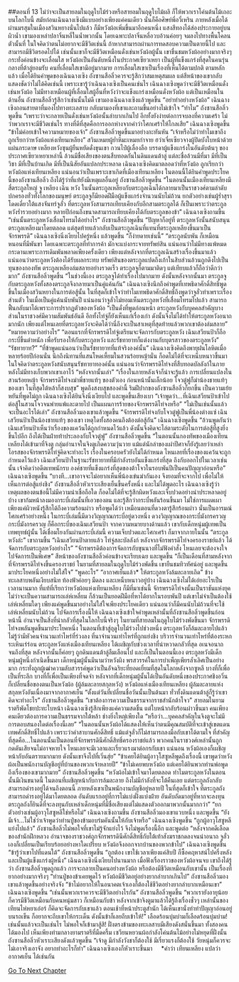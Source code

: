 ##ตอนที่ 13 ไม่ว่าจะเป็นสายลมในฤดูใบไม้ร่วงหรือสายลมในฤดูใบไม้ผลิ ก็ให้พวกเราโค่นต้นไม้เถอะ
บนโลกใบนี้ สมัยก่อนเฉินฉางเซิงมีแบบอย่างเพียงแค่คนเดียว นั่นก็คือศิษย์พี่อวี๋เหริน ภายหลังเมื่อได้ผ่านมรสุมในเมืองสวินหยางนั่นไปแล้ว ก็มีหวังผ้อเพิ่มขึ้นมาอีกคนหนึ่ง แสงสีทองได้ส่องประกายอยู่บนผิวน้ำ เขามองเหล่าปลาจิ่นหลี่ในน้ำพวกนั้น โดยเฉพาะปลาจิ่นหลี่อวบอ้วนค่อยๆ จมลงไปทางพื้นโคลนตัวนั้นที่ ในใจคิดว่าตนไม่อยากจะมีชีวิตเช่นนี้ ถ้าหากสามารถผ่านการทดสอบความเป็นตายนี้ไป และสามารถมีชีวิตรอดไปได้ เช่นนั้นเขาก็จะมีชีวิตเหมือนดั่งเช่นหวังผ้อผู้นั้น
เขาชื่นชมหวังผ้ออย่างมากจริงๆ กระทั่งค่อนข้างจะเลื่อมใส หวังผ้อเป็นอันดับหนึ่งในประกาศเซียวเหยา เป็นผู้ที่แข็งแกร่งที่สุดในคนรุ่นกลางที่ต้าลู่ยอมรับ คนที่เลื่อมใสเขามีอยู่มากมาย การเลื่อมใสเขาเป็นเรื่องที่เห็นได้ตามปกติ ตามหลักแล้ว เมื่อได้ยินคำพูดของเฉินฉางเซิง ถังซานสือลิ่วควรจะรู้สึกว่าสมเหตุสมผล แต่สีหน้าของเขากลับแสดงชัดว่าไม่ได้คิดเช่นนี้ เพราะเขารู้ว่าเฉินฉางเซิงเป็นคนเช่นไร เฉินฉางเซิงพูดว่าจะมีชีวิตเหมือนดั่งเช่นหวังผ้อ ไม่มีทางเหมือนผู้ที่เลื่อมใสผู้อื่นที่หวังว่าจะแข็งแกร่งเหมือนดั่งหวังผ้อ แต่เป็นเหมือนในด้านอื่น
ถังซานสือลิ่วรู้สึกว่าเช่นนั้นไม่ดี เขามองเฉินฉางเซิงแล้วพูดขึ้น “อย่าทำอย่างหวังผ้อ”
เฉินฉางเซิงถอนสายตาที่มองไปทางทะเลสาบ กลับมามองที่เขาและถามขึ้นอย่างไม่เข้าใจ “ทำไม”
ถังซานสือลิ่วพูดขึ้น “เพราะว่าจะกลายเป็นดั่งเช่นหวังผ้อนั้นลำบากเกินไป อีกทั้งยังง่ายต่อการจบลงที่ความเศร้า ไม่ว่าพวกเราจะมีชีวิตเช่นไร ทางที่ดีที่สุดคือการออกห่างจากคำว่าโศกเศร้าให้ไกลเสีย”
เฉินฉางเซิงพูดขึ้น “ข้าไม่ค่อยเข้าใจความหมายของเจ้า”
ถังซานสือลิ่วพูดขึ้นมาอย่างกะทันหัน “เจ้าหรือไม่ว่าทำไมเขาถึงถูกเรียกว่าหวังผ้อแห่งเทียนเหลียง”
สวินเหมยผู้ย่ำหิมะเหมยกำจาย ฮว่าเจี่ยเซียวจางผู้ปิดบังใบหน้าด้วยแผ่นกระดาษ เหลียงหวังซุนผู้ยืนหยัดดั่งขุนเขา กวนไป๋ผู้เลื่องลือ บรรดาผู้แข็งแกร่งในอันดับต้นๆ ของประกาศเซียวเหยาเหล่านี้ ล้วนมีชื่อเสียงของตนสืบทอดกันในดินแดนต้าลู่ แต่ละชื่อล้วนมีที่มา มีที่เป็นวิชา มีที่เป็นบ้านเกิด มีที่เป็นนิสัยอันแปลกประหลาด เฉินฉางเซิงคิดมาตลอดว่าที่หวังผ้อ ถูกเรียกว่าหวังผ้อแห่งเทียนเหลียง แน่นอนว่าเป็นเพราะเขาเกิดที่เมืองเทียนเหลียง ในตอนนี้ได้ยินคำพูดประโยคนี้ของถังซานสือลิ่ว ถึงได้รู้ว่าที่แท้ยังมีเหตุผลอื่นอยู่
ถังซานสือลิ่วพูดขึ้น “ในตอนนั้นเมืองเทียนเหลียงมีสี่ตระกูลใหญ่ จู เหลียง เฉิน หวัง ในนั้นตระกูลเหลียงกับตระกูลเฉินได้กลายมาเป็นราชวงศ์ตามลำดับ ปกครองทั่วทั้งโลกของมนุษย์ ตระกูลจูก็มียอดฝีมือผู้แข็งแกร่งจำนวนนับไม่ถ้วน ยกตัวอย่างเช่นผู้ร่ำสุราโดดเดี่ยวใต้แสงจันทร์จูลั่ว ที่ตระกูลหวังสามารถเทียบเคียงกับอีกสามตระกูลได้ ก็เป็นเพราะว่าตระกูลหวังร่ำรวยอย่างมาก หลายปีก่อนถึงขนาดสามารถเทียบเคียงได้กับตระกูลของข้า”
เฉินฉางเซิงถามขึ้น “เช่นนั้นตระกูลหวังเสื่อมโทรมได้อย่างไร”
ถังซานสือลิ่วพูดขึ้น “ปัญหาก็อยู่ที่ ตระกูลหวังนั้นสนับสนุนตระกูลเหลียงมาโดยตลอด แต่สุดท้ายแล้วกลับเป็นตระกูลเฉินที่แทนที่ตระกูลเหลียงขึ้นมาเป็นจักรพรรดิ”
เฉินฉางเซิงนิ่งเงียบไปครู่หนึ่ง แล้วพูดขึ้น “ก็ง่ายดายเช่นนี้”
“ตระกูลนับพัน ก็เหมือนหนอนที่มีพันขา โดยเฉพาะตระกูลที่ทำการค้า มักจะแบ่งกระจายทรัพย์สิน แน่นอนว่าไม่มีทางแพ้หมดกระดานเพราะการเดิมพันพลาดเพียงครั้งเดียว เพียงแต่หลังจากที่ตระกูลเฉินสร้างเรื่องขึ้นมาแล้ว แน่นอนว่าตระกูลหวังต้องได้รับผลกระทบ ทรัพย์สินของตระกูลแปดถึงเก้าในสิบส่วนล้วนถูกดึงไปเป็นทุนของกองทัพ ตระกูลเหลียงล่มสลายอย่างรวดเร็ว ตระกูลจูก็ตามมาติดๆ แต่เทียบแล้วก็ถือว่าดีกว่ามาก” ถังซานสือลิ่วพูดขึ้น “ในช่วงนี้เอง ตระกูลจูได้ทำเรื่องไปมากมาย ดังนั้นหลังจากนั้นมา ตระกูลจูกับตระกูลหวังทั้งสองตระกูลจึงกลายมาเป็นคู่แค้นกัน”
เฉินฉางเซิงนึกถึงคำพูดที่เทพธิดาศักดิ์สิทธิ์พูดขึ้นในเมืองสวินหยางในการต่อสู้นั้น ในที่สุดก็เข้าใจว่าทำไมเทพธิดาศักดิ์สิทธิ์ถึงพูดว่าจูลั่วทำเพราะเรื่องส่วนตัว
ในเมื่อเป็นคู่แค้นนับพันปี แน่นอนว่าจูลั่วไม่ยอมเห็นตระกูลหวังที่เสื่อมโทรมไปแล้ว สามารถฟื้นกลับมาได้เพราะการปรากฏตัวของหวังผ้อ
“เป็นดั่งที่พูดก่อนหน้า ตระกูลหวังกับบุคคลสำคัญบางส่วนในราชวงศ์มีความสัมพันธ์อันดี อีกทั้งไท่จู่ก็ยังเห็นแก่เรื่องเก่า ดังนั้นจึงไม่ได้ทำให้ตระกูลหวังอนาถมากนัก เพียงแต่ไหนเลยที่ตระกูลหวังจะคิดได้ว่านี่ถึงจะเป็นสาเหตุที่สุดท้ายแล้วพวกเขาต้องล่มสลาย”
“หมายความว่าอย่างไร”
“ตอนแรกที่จักรพรรดิไท่จู่เตรียมจะจัดการกับตระกูลหวัง เฉินเสวียนป้าก็ถือกระบี่ขึ้นตำหนัก เพื่อรับรองให้กับตระกูลหวัง และรัชทายาทก็แต่งงานกับบุตรสาวของตระกูลหวัง”
“รัชทายาท?”
“ที่ข้าพูดแน่นอนว่าเป็นรัชทายาทที่แท้จริงองค์นั้น”
เฉินฉางเซิงคิดถึงพายุฝนโลหิตเมื่อหลายร้อยปีก่อนนั่น นึกถึงนิทานที่แสนโหดเหี้ยมในสวนร้อยหญ้านั่น ก็อดไม่ได้ที่จะเหน็บหนาวขึ้นมา ในใจคิดว่าตระกูลหวังสนับสนุนรัชทายาทองค์นั้น แน่นอนว่าจักรพรรดิไท่จงที่สืบทอดบัลลังก์ในภายหลังไม่มีทางเก็บพวกเขาเอาไว้
“หลังจากนั้นเล่า”
“เรื่องในภายหลังเจ้าก็น่าจะรู้แล้ว การเปลี่ยนแปลงในสวนร้อยหญ้า จักรพรรดิไท่จงฆ่าพี่ชายแท้ๆ ของตัวเอง ก่อนหน้านั้นเล็กน้อย โจวตู๋ฟูก็ฆ่าน้องชายแท้ๆ ของเขา ในที่สุดใต้หล้าก็สงบสุข”
พูดถึงสงบสุขสองคำนี้ ริมฝีปากของถังซานสือลิ่วก็ยกขึ้น เป็นความเย้ยหยันที่พูดไม่ถูก
เฉินฉางเซิงได้ยินจึงนิ่งเงียบไป และพูดขึ้นเสียงเบา “เจ้าพูดว่า...ที่เฉินเสวียนป้าเข้าไปต่อสู้ในสวนโจวจนพ่ายแพ้และตายไป เป็นแผนการร้ายของจักรพรรดิไท่จงหรือ”
“ไม่เป็นเช่นนั้นแล้วจะเป็นอะไรได้เล่า” ถังซานสือลิ่วมองเขาแล้วพูดขึ้น “จักรพรรดิไท่จงกับโจวตู๋ฟูเป็นพี่น้องต่างแซ่ เฉินเสวียนป้าเป็นน้องชายแท้ๆ ของเขา เหตุใดทั้งสองคนถึงต้องต่อสู้กัน”
เฉินฉางเซิงพูดขึ้น “ล้วนพูดกันว่าเฉินเสวียนป้าเห็นว่าเรื่องของแคว้นได้ถูกกำหนดไว้แล้ว ดังนั้นจึงคิดจะไล่ตามระดับในการต่อสู้ที่สูงยิ่งขึ้นไปอีก ถึงได้เป็นฝ่ายท้าประลองกับโจวตู๋ฟู”
ถังซานสือลิ่วพูดขึ้น “ในตอนนั้นกองทัพของเมืองเทียนเหลียงได้เข้ามาที่จิงตู กลุ่มอำนาจในจิงตูเกิดความวุ่นวาย แม้แต่นักล่าของเผ่าปีศาจก็ยังรู้เลยว่าเหล่าโอรสของจักรพรรดิไท่จู่คิดจะทำอะไร เรื่องในครอบครัวยังไม่ได้กำหนด ไหนเลยที่เรื่องของแคว้นจะถูกกำหนดไว้แล้ว เฉินเสวียนป้าในฐานะรัชทายาทที่มีกำลังรบอันแข็งแกร่งที่สุด ถึงกับออกไปในเวลาเช่นนั้น เจ้าคิดว่าอดีตเทพนักรบ องค์ชายที่แข็งแกร่งที่สุดของต้าโจวในรอบพันปีเป็นคนปัญญาอ่อนหรือ”
เฉินฉางเซิงพูดขึ้น “บางที...เขาอาจจะไม่อยากเห็นพี่น้องเข่นฆ่ากันเอง จึงยอมที่จะจากไป เพื่อไม่ให้เห็นการต่อสู้แย่งชิง”
ถังซานสือลิ่วหัวเราะเสียงเย็นขึ้นครั้งหนึ่ง และไม่ได้พูดอะไร
เฉินฉางเซิงรู้ว่าเหตุผลของตนข้อนี้ไม่มีความน่าเชื่อถือใด ก็อดไม่ได้ที่จะรู้สึกผิดหวังและเจ็บปวดอย่างน่าประหลาดอยู่บ้าง
เขาก้มหน้าลงมองกระบี่เล่มนั้นที่เอวของตน และรู้สึกว่ากระบี่พลันร้อนขึ้นมา
ไม่ใช่การแผดเผา เพียงแค่ผิวหนังรู้สึกได้ถึงความร้อนผ่าว หรือพูดได้ว่า เหมือนตอนที่ดวงตารู้สึกร้อนผ่าว
นั่นเป็นอารมณ์โศกเศร้าอย่างหนึ่ง
ในกระบี่เล่มนี้มีดวงวิญญาณกระบี่อยู่ดวงหนึ่ง ดวงวิญญาณของกระบี่มังกรครวญ
กระบี่มังกรครวญ ก็คือกระบี่ของเฉินเสวียนป้า
จากความหมายบางด้านแล้ว เขากับเด็กหนุ่มผู้เทพเป็นเทพยุทธ์ผู้นั้น ได้เชื่อมโยงกันผ่านกระบี่เล่มนี้
ความเจ็บปวดและโศกเศร้า ก็มาจากภายในนั้น
“ตระกูลหวังล่ะ” เขาถามขึ้น “เฉินเสวียนป้าตายแล้ว ไท่จู่สละบัลลังก์ หลังจากจักรพรรดิไท่จงครองราชย์แล้ว ได้จัดการกับตระกูลหวังอย่างไร”
“จักรพรรดิต้องการจัดการกับขุนนางที่ไม่ฟังคำสั่ง ไหนเลยจะต้องจงใจไปจัดการเป็นพิเศษ”
สีหน้าของถังซานสือลิ่วค่อนข้างจะเรียบเฉย และพูดขึ้น “ก็เป็นเดือนที่สามหลังจากที่จักรพรรดิไท่จงขึ้นครองราชย์ ในยามที่สายลมในฤดูใบไม้ร่วงพัดขึ้น เขายืนชมทิวทัศน์อยู่ และพูดขึ้นมาประโยคหนึ่งอย่างไม่ใส่ใจ”
“พูดอะไร”
“อากาศเย็นแล้ว* ให้ตระกูลหวังล้มละลายเถิด”
ข้างทะเลสาบพลันเงียบสนิท ท้องฟ้าค่อยๆ มืดลง และเหน็บหนาวอยู่บ้าง
เฉินฉางเซิงไม่ได้เอ่ยอะไรเป็นเวลานานมาก
ที่แท้ที่เรียกว่าหวังผ้อแห่งเทียนเหลียง ก็มีที่มาเช่นนี้
จักรพรรดิไท่จงนั้นเป็นราชันแห่งยุค ไม่ว่าจะเป็นความสามารถเล่ห์เหลี่ยม ก็ล้วนเป็นยอดฝีมือที่หาได้ยากในรอบพันปี แต่เขาไม่จำเป็นต้องใช้เล่ห์เหลี่ยมใดๆ เพียงแค่พูดขึ้นมาอย่างไม่ใส่ใจเพียงประโยคเดียว แน่นอนว่าก็มีคนนับไม่ถ้วนที่จะใช้เล่ห์เหลี่ยมนับไม่ถ้วน ไปจัดการเรื่องนี้ให้
เฉินฉางเซิงเข้าใจคำพูดเหล่านั้นที่ถังซานสือลิ่วพูดขึ้นก่อนหน้านี้ อำนาจเป็นสิ่งที่น่ากลัวที่สุดในโลกใบนี้จริงๆ
ในยามที่สายลมในฤดูใบไม้ร่วงพัดขึ้นมา จักรพรรดิไท่จงพลันพูดขึ้นมาประโยคหนึ่ง ในตอนที่เข้าสู่ฤดูใบไม้ร่วงไปช่วงหนึ่ง ตระกูลหวังก็ล้มละลายไปแล้ว
ไม่รู้ว่ามีหัวคนจำนวนเท่าไหร่ที่ร่วงลง ที่นาจำนวนเท่าไหร่ที่ถูกแย่งชิง บริวารจำนวนเท่าไหร่ที่ต้องระหกระเหินเร่ร่อน
ตระกูลหวังแห่งเมืองเทียนเหลียง ได้เผชิญกับช่วงเวลาที่น่าหวาดกลัวที่สุด อเนจอนาถจนถึงที่สุด หลังจากนั้นก็ค่อยๆ ถูกดินแดนต้าลู่ลืมเลือนไป
และก็เป็นในตอนนี้เอง ตระกูลหวังมีเด็กหนุ่มผู้หนึ่งกำเนิดขึ้นมา
เด็กหนุ่มผู้นั้นมีนามว่าหวังผิง พรสวรรค์ในการบำเพ็ญเพียรล้ำเลิศเป็นอย่างมาก กระทั่งถูกผู้เฒ่าความลับสวรรค์พูดว่าเป็นอัจฉริยะที่ยอดเยี่ยมที่สุดในโลกหลังจากซูหลี บางที่ก็เพื่อเป็นที่ระลึก บางที่ก็เพื่อเป็นเพียงที่จดจำ
หลังจากที่เด็กหนุ่มผู้นั้นได้เป็นอันดับหนึ่งของประกาศชิงอวิ๋น ก็เปลี่ยนชื่อของตนเป็นหวังผ้อ (ผู้ล้มละลายสกุลหวัง)
หวังผ้อแห่งเมืองเทียนเหลียง
ผู้ล้มละลายแห่งสกุลหวังอันเนื่องมาจากอากาศเย็น
“ตั้งแต่วันที่เปลี่ยนชื่อวันนั้นเป็นต้นมา ทั่วทั้งดินแดนต้าลู่ก็รู้ว่าเขาคิดจะทำอะไร”
ถังซานสือลิ่วพูดขึ้น “เขาต้องการความเป็นธรรมจากราชสำนักต้าโจว”
สายลมในยามราตรีพัดโชยปะทะใบหน้า เฉินฉางเซิงรู้สึกเพียงแค่ความสดชื่น แต่ใบหน้ากลับร้อนผ่าวขึ้นมา
คนเพียงคนเดียวต้องการความเป็นธรรมจากใต้หล้า ช่างยิ่งใหญ่เพียงใด
“หรือว่า...บุคคลสำคัญในจิงตูจะไม่มีการตอบสนองใดต่อเรื่องนี้เลย”
“ในตอนนั้นหวังผ้อได้แสดงให้เห็นว่าตนมีคุณสมบัติที่จะเข้าสู่เขตแดนเทพศักดิ์สิทธิ์ไปแล้ว เพราะว่าคำสาบานศักดิ์สิทธิ์ แม้แต่จูลั่วก็ไม่สามารถลงมือกับเขาได้ตามใจ ที่สำคัญที่สุดคือ...ในตอนนั้นเป็นตอนที่จักรพรรดินีศักดิ์สิทธิ์ครองราชย์แล้ว พวกคนในราชวงศ์เหล่านั้นถูกกดดันเสียจนไม่อาจหายใจ ไหนเลยจะมีเวลาและเรี่ยวแรงมาต่อกรกับเขา แน่นอน หวังผ้อเองก็เผชิญหน้ากับอันตรายมากมาย ดังนั้นเขาจึงไปที่เวิ่นสุ่ย”
“ข้าเคยได้ยินผู้อาวุโสซูหลีพูดถึงเรื่องนี้ เขาพูดว่าหวังผ้อเป็นพนักงานบัญชีอยู่ที่บ้านของพวกเจ้าหลายปี”
“ข้าไม่เคยพบหวังผ้อ แต่เคยได้ยินพวกท่านพ่อพูดถึงเรื่องของเขามากมาย”
ถังซานสือลิ่วพูดขึ้น “หวังผ้อไม่เข้าใจมาโดยตลอด ทำไมตระกูลหวังในตอนนั้นมีเงินขนาดนี้ ในตอนที่เผชิญหน้ากับการล้มละลาย ถึงไม่มีกำลังที่จะโต้คืนเลย แต่ตระกูลถังกลับสามารถดำรงอยู่ได้จนถึงตอนนี้ ภายหลังเขาเป็นพนักงานบัญชีอยู่หลายปี ในที่สุดก็เข้าใจ ที่ตระกูลถังสามารถดำรงอยู่ได้มาโดยตลอด อันดับแรกอยู่ที่การไม่แบ่งฝั่งแบ่งฝ่าย อันดับถัดมาอยู่ที่หากจะลงทุน ตระกูลถังก็ยินดีที่จะลงทุนกับเหล่าเด็กหนุ่มที่มีชื่อเสียงแต่ไม่แสดงตัวออกมาพวกนั้นมากกว่า”
“ยกตัวอย่างเช่นผู้อาวุโสซูหลีใช่หรือไม่” เฉินฉางเซิงถามขึ้น
ถังซานสือลิ่วมองเขาแวบหนึ่ง และพูดขึ้น “ยังมีเจ้า...ไม่ใช่ว่าเจ้าพูดว่าท่านปู่ของข้ามอบร่มคันนั้นให้กับเจ้าหรือ”
เฉินฉางเซิงพูดขึ้น “ถูกผู้อาวุโสซูหลีแย่งไปแล้ว”
ถังซานสือลิ่วไม่พอใจที่เขาไม่รู้จักแย่งไว้ จึงไม่พูดเรื่องนี้อีก และพูดต่อ “หลังจากคดีเลือดของสำนักฝึกหลวง อำนาจของราชวงศ์ถูกจักรพรรดินีศักดิ์สิทธิ์กับใต้เท้าสังฆราชกดลงจนน่าอนาถ จูลั่วเองก็เปลี่ยนเป็นเรียบร้อยอย่างหาใดเปรียบ หวังผ้อจึงออกจากบ้านของพวกข้าไป”
เฉินฉางเซิงพูดขึ้น “ข้ารู้ว่าเขาไปที่แดนใต้”
ถังซานสือลิ่วพูดขึ้น “ถูกต้อง เขาใช้เวลาเพียงแค่สิบปี ก็ซื้อคฤหาสน์ไปครึ่งหลัง และเป็นผู้แข็งแกร่งผู้หนึ่ง”
เฉินฉางเซิงนิ่งเงียบไปนานมาก
เมื่อฟังเรื่องราวของหวังผ้อจนจบ เขาถึงได้รู้ว่า ถังซานสือลิ่วพูดถูกแล้ว
การจะกลายเป็นคนอย่างหวังผ้อ หรือต้องมีชีวิตเหมือนกับเขานั้น เป็นเรื่องที่ยากอย่างมากจริงๆ
“ท่านปู่ของข้าเคยพูดไว้ หวังผ้อมีชีวิตอยู่อย่างยากลำบากเกินไป”
ถังซานสือลิ่วมองเขาแล้วพูดขึ้นอย่างจริงจัง “ข้าไม่อยากให้ในอนาคตเจ้าเองก็ต้องใช้ชีวิตอย่างยากลำบากเหมือนเขา”
เฉินฉางเซิงพูดขึ้น “เช่นนั้นพวกเราควรจะมีชีวิตอย่างไรกัน”
ถังซานสือลิ่วพูดขึ้น “พวกเรายังอายุน้อย ก็ควรมีชีวิตเหมือนกับคนหนุ่มสาว ก็เหมือนกับข้า หลังจากเข้าจิงตูมาแล้วได้รู้ถึงเรื่องชั่วๆ เหล่านั้นของเทียนไห่หยาเอ๋อร์ ก็คิดจะจัดการกับเขาแล้ว ตอนเช้าที่หน้าประตูสำนัก ได้เห็นเขานั่งทำท่าปัญญาอ่อนอยู่บนรถเข็น ก็อยากจะถีบเขาให้กระเด็น ดังนั้นข้าก็เลยถีบเข้าให้!”
เลือดร้อนบุ่มบ่ามก็เลือดร้อนบุ่มบ่าม! เช่นนั้นแล้วจะเป็นเช่นไร ไม่พอใจก็เข้ามาสู้สิ!
ฝั่งตรงข้ามของทะเลสาบมีเสียงดังสนั่นขึ้นมา
ทั้งสองคนได้มองไป เห็นเพียงท่ามกลางยามราตรีที่มืดครึ้ม เซวียนหยวนผ้อกำลังโค่นต้นไม้อย่างไม่หยุดที่ฝั่งนั้น
ถังซานสือลิ่วหัวเราะเสียงดังแล้วพูดขึ้น “เจ้าดู มีกำลังวังชาก็ต้องใช้ มีเรี่ยวแรงก็ต้องใช้ วัยหนุ่มก็ควรจะไม่เอาจริงเอาจัง อยากทำอะไรก็ทำ”
เฉินฉางเซิงเองก็หัวเราะขึ้นมา
 
 
*คำว่า เทียนเหลียง แปลว่า อากาศเย็น ได้เช่นกัน
 


[Go To Next Chapter]( ./443.md)
